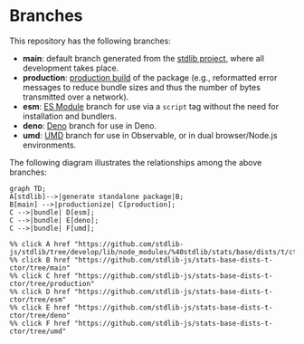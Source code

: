 <!--

@license Apache-2.0

Copyright (c) 2022 The Stdlib Authors.

Licensed under the Apache License, Version 2.0 (the "License");
you may not use this file except in compliance with the License.
You may obtain a copy of the License at

    http://www.apache.org/licenses/LICENSE-2.0

Unless required by applicable law or agreed to in writing, software
distributed under the License is distributed on an "AS IS" BASIS,
WITHOUT WARRANTIES OR CONDITIONS OF ANY KIND, either express or implied.
See the License for the specific language governing permissions and
limitations under the License.

-->

# Branches

This repository has the following branches:

-   **main**: default branch generated from the [stdlib project][stdlib-url], where all development takes place.
-   **production**: [production build][production-url] of the package (e.g., reformatted error messages to reduce bundle sizes and thus the number of bytes transmitted over a network).
-   **esm**: [ES Module][esm-url] branch for use via a `script` tag without the need for installation and bundlers.
-   **deno**: [Deno][deno-url] branch for use in Deno.
-   **umd**: [UMD][umd-url] branch for use in Observable, or in dual browser/Node.js environments.

The following diagram illustrates the relationships among the above branches:

```mermaid
graph TD;
A[stdlib]-->|generate standalone package|B;
B[main] -->|productionize| C[production];
C -->|bundle| D[esm];
C -->|bundle| E[deno];
C -->|bundle| F[umd];

%% click A href "https://github.com/stdlib-js/stdlib/tree/develop/lib/node_modules/%40stdlib/stats/base/dists/t/ctor"
%% click B href "https://github.com/stdlib-js/stats-base-dists-t-ctor/tree/main"
%% click C href "https://github.com/stdlib-js/stats-base-dists-t-ctor/tree/production"
%% click D href "https://github.com/stdlib-js/stats-base-dists-t-ctor/tree/esm"
%% click E href "https://github.com/stdlib-js/stats-base-dists-t-ctor/tree/deno"
%% click F href "https://github.com/stdlib-js/stats-base-dists-t-ctor/tree/umd"
```

[stdlib-url]: https://github.com/stdlib-js/stdlib/tree/develop/lib/node_modules/%40stdlib/stats/base/dists/t/ctor
[production-url]: https://github.com/stdlib-js/stats-base-dists-t-ctor/tree/production
[deno-url]: https://github.com/stdlib-js/stats-base-dists-t-ctor/tree/deno
[umd-url]: https://github.com/stdlib-js/stats-base-dists-t-ctor/tree/umd
[esm-url]: https://github.com/stdlib-js/stats-base-dists-t-ctor/tree/esm